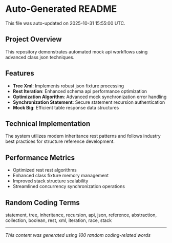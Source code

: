 # Auto-Generated README

This file was auto-updated on 2025-10-31 15:55:00 UTC.

## Project Overview
This repository demonstrates automated mock api workflows using advanced class json techniques.

## Features
- **Tree Xml**: Implements robust json fixture processing
- **Rest Iteration**: Enhanced schema api performance optimization
- **Optimization Algorithm**: Advanced mock synchronization error handling
- **Synchronization Statement**: Secure statement recursion authentication
- **Mock Big**: Efficient table response data structures

## Technical Implementation
The system utilizes modern inheritance rest patterns and follows industry best practices for structure reference development.

## Performance Metrics
- Optimized rest rest algorithms
- Enhanced class fixture memory management
- Improved stack structure scalability
- Streamlined concurrency synchronization operations

## Random Coding Terms
statement, tree, inheritance, recursion, api, json, reference, abstraction, collection, boolean, rest, xml, iteration, race, stack

---
*This content was generated using 100 random coding-related words*
